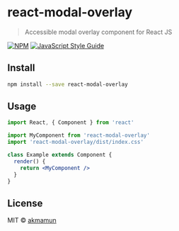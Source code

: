 # react-modal-overlay

> Accessible modal overlay component for React JS

[![NPM](https://img.shields.io/npm/v/react-modal-overlay.svg)](https://www.npmjs.com/package/react-modal-overlay) [![JavaScript Style Guide](https://img.shields.io/badge/code_style-standard-brightgreen.svg)](https://standardjs.com)

## Install

```bash
npm install --save react-modal-overlay
```

## Usage

```jsx
import React, { Component } from 'react'

import MyComponent from 'react-modal-overlay'
import 'react-modal-overlay/dist/index.css'

class Example extends Component {
  render() {
    return <MyComponent />
  }
}
```

## License

MIT © [akmamun](https://github.com/akmamun)
